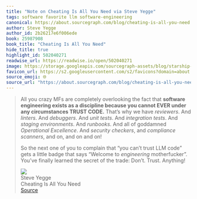 ```yaml
---
title: "Note on Cheating Is All You Need via Steve Yegge"
tags: software favorite llm software-engineering
canonical: https://about.sourcegraph.com/blog/cheating-is-all-you-need
author: Steve Yegge
author_id: 2b26217e6f006ede
book: 25987908
book_title: "Cheating Is All You Need"
hide_title: true
highlight_id: 502040271
readwise_url: https://readwise.io/open/502040271
image: https://storage.googleapis.com/sourcegraph-assets/blog/starship-blog-hero-1.png
favicon_url: https://s2.googleusercontent.com/s2/favicons?domain=about.sourcegraph.com
source_emoji: 🌐
source_url: "https://about.sourcegraph.com/blog/cheating-is-all-you-need#:~:text=All%20you%20crazy,Don%E2%80%99t.%20Trust.%20Anything%21"
---
```


> All you crazy MFs are completely overlooking the fact that **software engineering exists as a discipline because you cannot EVER under any circumstances TRUST CODE.** That’s why we have *reviewers*. And *linters*. And *debuggers*. And *unit tests*. And *integration tests*. And *staging environments*. And *runbooks*. And all of goddamned *Operational Excellence*. And *security checkers*, and *compliance scanners*, and on, and on and on!
> 
> So the next one of you to complain that “you can’t trust LLM code” gets a little badge that says “Welcome to *engineering* motherfucker”. You’ve finally learned the secret of the trade: Don’t. Trust. Anything!
> <div class="quoteback-footer"><div class="quoteback-avatar"><img class="mini-favicon" src="https://s2.googleusercontent.com/s2/favicons?domain=about.sourcegraph.com"></div><div class="quoteback-metadata"><div class="metadata-inner"><span style="display:none">FROM:</span><div aria-label="Steve Yegge" class="quoteback-author"> Steve Yegge</div><div aria-label="Cheating Is All You Need" class="quoteback-title"> Cheating Is All You Need</div></div></div><div class="quoteback-backlink"><a target="_blank" aria-label="go to the full text of this quotation" rel="noopener" href="https://about.sourcegraph.com/blog/cheating-is-all-you-need#:~:text=All%20you%20crazy,Don%E2%80%99t.%20Trust.%20Anything%21" class="quoteback-arrow"> Source</a></div></div>